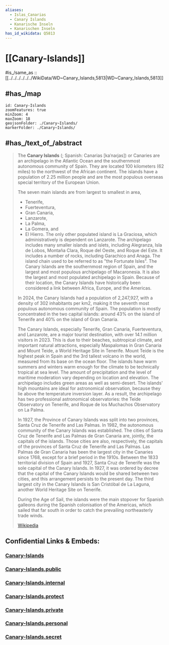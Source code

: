 ```yaml
---
aliases:
  - Islas_Canarias
  - Canary Islands
  - Kanarische Inseln
  - Kanarischen Inseln
has_id_wikidata: Q5813
---
```

# [[Canary-Islands]]

#is_/same_as :: [[../../../../../../WikiData/WD~Canary_Islands,5813|WD~Canary_Islands,5813]] 

## #has_/map 

```leaflet
id: Canary-Islands
zoomFeatures: true 
minZoom: 4 
maxZoom: 18
geojsonFolder: ./Canary~Islands/
markerFolder: ./Canary~Islands/
```


## #has_/text_of_/abstract 

> The **Canary Islands** (; Spanish: Canarias [kaˈnaɾjas]) or  Canaries 
> are an archipelago in the Atlantic Ocean and the southernmost autonomous community of Spain. 
> They are located 100 kilometers (62 miles) to the northwest of the African continent. 
> The islands have a population of 2.25 million people 
> and are the most populous overseas special territory of the European Union.
>
> The seven main islands are from largest to smallest in area, 
> - Tenerife, 
> - Fuerteventura, 
> - Gran Canaria, 
> - Lanzarote, 
> - La Palma, 
> - La Gomera, and 
> - El Hierro. 
> The only other populated island is La Graciosa, which administratively is dependent on Lanzarote. The archipelago includes many smaller islands and islets, including Alegranza, Isla de Lobos, Montaña Clara, Roque del Oeste, and Roque del Este. It includes a number of rocks, including Garachico and Anaga. The island chain used to be referred to as "the Fortunate Isles". The Canary Islands are the southernmost region of Spain, and the largest and most populous archipelago of Macaronesia. It is also the largest and most populated archipelago in Spain. Because of their location, the Canary Islands have historically been considered a link between Africa, Europe, and the Americas.
>
> In 2024, the Canary Islands had a population of 2,247,927, with a density of 302 inhabitants per km2, making it the seventh most populous autonomous community of Spain. The population is mostly concentrated in the two capital islands: around 43% on the island of Tenerife and 40% on the island of Gran Canaria.
>
> The Canary Islands, especially Tenerife, Gran Canaria, Fuerteventura, and Lanzarote, are a major tourist destination, with over 14.1 million visitors in 2023. This is due to their beaches, subtropical climate, and important natural attractions, especially Maspalomas in Gran Canaria and Mount Teide, a World Heritage Site in Tenerife. Mount Teide is the highest peak in Spain and the 3rd tallest volcano in the world, measured from its base on the ocean floor. The islands have warm summers and winters warm enough for the climate to be technically tropical at sea level. The amount of precipitation and the level of maritime moderation vary depending on location and elevation. The archipelago includes green areas as well as semi-desert. The islands' high mountains are ideal for astronomical observation, because they lie above the temperature inversion layer. As a result, the archipelago has two professional astronomical observatories: the Teide Observatory on Tenerife, and Roque de los Muchachos Observatory on La Palma.
>
> In 1927, the Province of Canary Islands was split into two provinces, Santa Cruz de Tenerife and Las Palmas. In 1982, the autonomous community of the Canary Islands was established. The cities of Santa Cruz de Tenerife and Las Palmas de Gran Canaria are, jointly, the capitals of the islands. Those cities are also, respectively, the capitals of the provinces of Santa Cruz de Tenerife and Las Palmas. Las Palmas de Gran Canaria has been the largest city in the Canaries since 1768, except for a brief period in the 1910s. Between the 1833 territorial division of Spain and 1927, Santa Cruz de Tenerife was the sole capital of the Canary Islands. In 1927, it was ordered by decree that the capital of the Canary Islands would be shared between two cities, and this arrangement persists to the present day. The third largest city in the Canary Islands is San Cristóbal de La Laguna, another World Heritage Site on Tenerife.
>
> During the Age of Sail, the islands were the main stopover for Spanish galleons during the Spanish colonisation of the Americas, which sailed that far south in order to catch the prevailing northeasterly trade winds.
>
> [Wikipedia](https://en.wikipedia.org/wiki/Canary%20Islands) 



## Confidential Links & Embeds: 

### [Canary-Islands](/_Standards/Earth/Continent/Europe/Europe~South/Spain/Provinces~Spain/Canary-Islands.md) 

### [Canary-Islands.public](/_public/Earth/Continent/Europe/Europe~South/Spain/Provinces~Spain/Canary-Islands.public.md) 

### [Canary-Islands.internal](/_internal/Earth/Continent/Europe/Europe~South/Spain/Provinces~Spain/Canary-Islands.internal.md) 

### [Canary-Islands.protect](/_protect/Earth/Continent/Europe/Europe~South/Spain/Provinces~Spain/Canary-Islands.protect.md) 

### [Canary-Islands.private](/_private/Earth/Continent/Europe/Europe~South/Spain/Provinces~Spain/Canary-Islands.private.md) 

### [Canary-Islands.personal](/_personal/Earth/Continent/Europe/Europe~South/Spain/Provinces~Spain/Canary-Islands.personal.md) 

### [Canary-Islands.secret](/_secret/Earth/Continent/Europe/Europe~South/Spain/Provinces~Spain/Canary-Islands.secret.md)

